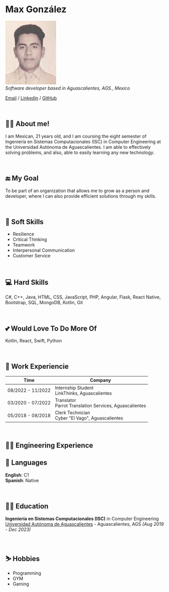 
# Max González

![Photo](profile_photo.png) <br>
_Software developer based in Aguascalientes, AGS., Mexico_

[Email](mailto:gonzalezfriasmax36@gmail.com) / [Linkedin](https://www.linkedin.com/in/maxgonzalezfrias/) / [GitHub](https://github.com/MaxGonzalez67304)

<br>

## 🙋‍♂️ About me!

I am Mexican, 21 years old, and I am coursing the eight semester of Ingeniería en Sistemas Computacionales (ISC) in Computer Engineering at the Universidad Autónoma de Aguascalientes. I am able to effectively solving problems, and also, able to easily learning any new technology.

<br>

## 🔚 My Goal

To be part of an organization that allows me to grow as a person and developer, where I can also provide efficient solutions through my skills.

<br>

## 💆 Soft Skills

* Resilience
* Critical Thinking
* Teamwork
* Interpersonal Communication
* Customer Service

<br>

## 💻 Hard Skills

C#, C++, Java, HTML, CSS, JavaScript, PHP, Angular, Flask, React Native, Bootstrap, SQL, MongoDB, Kotlin, Git  

<br>

## 💕 Would Love To Do More Of

Kotlin, React, Swift, Python

<br>

## 👷 Work Experiencie

|Time|Company|
|----|---|
|08/2022 - 11/2022|Internship Student<br>LinkThinks, Aguascalientes|
|03/2020 - 07/2022|Translator<br>Parrot Translation Services, Aguascalientes|
|05/2018 - 08/2018|Clerk Technician<br>Cyber "El Vago", Aguascalientes|

<br>

## 👨‍💻 Engineering Experience

## 💬 Languages 

**English**: C1 <br>
**Spanish**: Native

<br>

## 👨‍🎓 Education

**Ingeniería en Sistemas Computacionales (ISC)** in Computer Engineering<br>
[Universidad Autónoma de Aguascalientes](https://www.uaa.mx/portal/) - Aguascalientes, AGS _(Aug 2019 - Dec 2023)_

<br>

## ⛷️ Hobbies

- Programming <br>
- GYM <br>
- Gaming <br>

<br>
